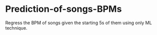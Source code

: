 # Prediction-of-songs-BPMs
Regress the BPM of songs given the starting 5s of them using only ML technique.

